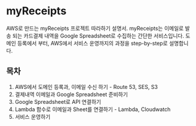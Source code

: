 # myReceipts 
AWS로 만드는 myReceipts 프로젝트 따라하기 설명서. 
myReceipts는 이메일로 발송 되는 카드결제 내역을 Google Spreadsheet로 수집하는 간단한 서비스입니다. 도메인 등록에서 부터, AWS에서 서비스 운영까지의 과정을 step-by-step로 설명합니다.

## 목차
1. AWS에서 도메인 등록과, 이메일 수신 하기 - Route 53, SES, S3
2. 결제내역 이메일과 Google Spreadsheet 준비하기
3. Google Spreadsheet로 API 연결하기
4. Lambda 함수로 이메일과 Sheet를 연결하기 - Lambda, Cloudwatch
5. 서비스 운영하기 
